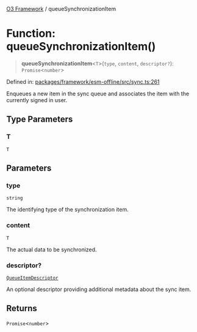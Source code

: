 [O3 Framework](../API.md) / queueSynchronizationItem

# Function: queueSynchronizationItem()

> **queueSynchronizationItem**\<`T`\>(`type`, `content`, `descriptor?`): `Promise`\<`number`\>

Defined in: [packages/framework/esm-offline/src/sync.ts:261](https://github.com/its-kios09/openmrs-esm-core/blob/main/packages/framework/esm-offline/src/sync.ts#L261)

Enqueues a new item in the sync queue and associates the item with the currently signed in user.

## Type Parameters

### T

`T`

## Parameters

### type

`string`

The identifying type of the synchronization item.

### content

`T`

The actual data to be synchronized.

### descriptor?

[`QueueItemDescriptor`](../interfaces/QueueItemDescriptor.md)

An optional descriptor providing additional metadata about the sync item.

## Returns

`Promise`\<`number`\>

